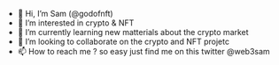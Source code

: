 - 👋 Hi, I’m Sam (@godofnft)
- 👀 I’m interested in crypto & NFT
- 🌱 I’m currently learning new matterials about the crypto market
- 💞️ I’m looking to collaborate on the crypto and NFT projetc 
- 📫 How to reach me ? so easy just find me on this twitter @web3sam

<!---
godofnft/godofnft is a ✨ special ✨ repository because its `README.md` (this file) appears on your GitHub profile.
You can click the Preview link to take a look at your changes.
--->
